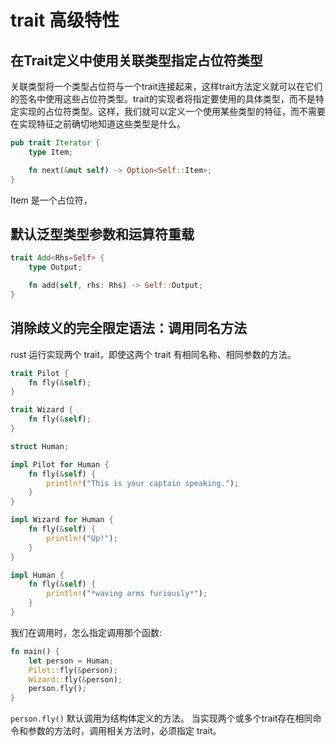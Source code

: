 # trait 高级特性
## 在Trait定义中使用关联类型指定占位符类型
关联类型将一个类型占位符与一个trait连接起来，这样trait方法定义就可以在它们的签名中使用这些占位符类型。trait的实现者将指定要使用的具体类型，而不是特定实现的占位符类型。这样，我们就可以定义一个使用某些类型的特征，而不需要在实现特征之前确切地知道这些类型是什么。
```rust
pub trait Iterator {
    type Item;

    fn next(&mut self) -> Option<Self::Item>;
}
```
Item 是一个占位符，

## 默认泛型类型参数和运算符重载
```rust
trait Add<Rhs=Self> {
    type Output;

    fn add(self, rhs: Rhs) -> Self::Output;
}
```
## 消除歧义的完全限定语法：调用同名方法
rust 运行实现两个 trait，即使这两个 trait 有相同名称、相同参数的方法。
```rust
trait Pilot {
    fn fly(&self);
}

trait Wizard {
    fn fly(&self);
}

struct Human;

impl Pilot for Human {
    fn fly(&self) {
        println!("This is your captain speaking.");
    }
}

impl Wizard for Human {
    fn fly(&self) {
        println!("Up!");
    }
}

impl Human {
    fn fly(&self) {
        println!("*waving arms furiously*");
    }
}
```
我们在调用时，怎么指定调用那个函数:
```rust
fn main() {
    let person = Human;
    Pilot::fly(&person);
    Wizard::fly(&person);
    person.fly();
}
```
``` person.fly() ``` 默认调用为结构体定义的方法。
当实现两个或多个trait存在相同命令和参数的方法时，调用相关方法时，必须指定 trait。
